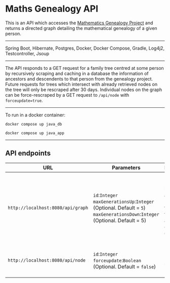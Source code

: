 # Maths Genealogy API

This is an API which accesses the [Mathematics Genealogy Project](https://www.mathgenealogy.org) and returns a directed graph detailing the mathematical genealogy of a given person. 

------------------

Spring Boot, Hibernate, Postgres, Docker, Docker Compose, Gradle, Log4j2, Testcontroller, Jsoup

------------------

The API responds to a GET request for a family tree centred at some person by recursively scraping and caching in a database the information of ancestors and descendents to that person from the genealogy project. Future requests for trees which intersect with already retrieved nodes on the tree will only be rescraped after 30 days. Individual nodes on the graph can be force-rescraped by a GET request to `/api/node` with `forceupdate=true`.

------------------
To run in a docker container:

```docker compose up java_db```

```docker compose up java_app```

------------------

API endpoints
-----

| URL | Parameters                                                                                                                         | Return                                                                                                                                                                                                                                                  | Description                                                                                                                                                                                                                                                                                                                                                                   |
|-----|------------------------------------------------------------------------------------------------------------------------------------|:--------------------------------------------------------------------------------------------------------------------------------------------------------------------------------------------------------------------------------------------------------|-------------------------------------------------------------------------------------------------------------------------------------------------------------------------------------------------------------------------------------------------------------------------------------------------------------------------------------------------------------------------------|
| `http://localhost:8080/api/graph` | `id`:`Integer`<br/>`maxGenerationsUp`:`Integer` (Optional. Default = `5`)<br/>`maxGenerationsDown`:`Integer` (Optional. Default = 5) | Returns a list of `nodes` and `edges` representing the family tree centred at `id` as a directed graph.                                                                                                                                                 | Returns a graph centred at the person with base `id` according to their https://www.mathgenealogy.org url (for example Isaac Newton has id `74313` corresponding to entry https://www.mathgenealogy.org/id.php?id=74313). `maxGenerationsUp` and `maxGenerationsDown` set the maximum number of steps up or down the family tree which will be returned as part of the graph. |
| `http://localhost:8080/api/node`    | `id`:`Integer`<br/>`forceupdate`:`Boolean` (Optional. Default = `false`)                                                           | Returns a single node.                                                                                                                                                                                                                                  | Returns a single node from the cached scraped information if available, or if out of date or `forceupdate` is set to `true`, scrapes from the genealogy project before returning up-to-date data.                                                                                                                                                                             |





